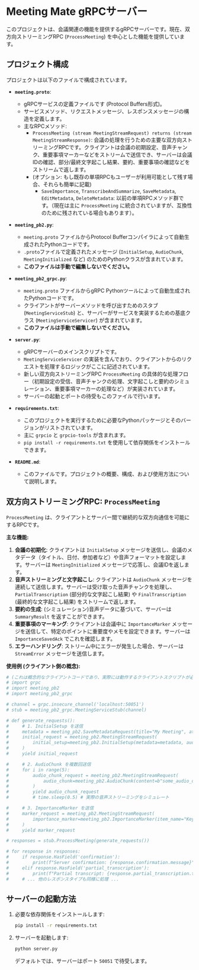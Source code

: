 # Meeting Mate gRPCサーバー

このプロジェクトは、会議関連の機能を提供するgRPCサーバーです。現在、双方向ストリーミングRPC (`ProcessMeeting`) を中心とした機能を提供しています。

## プロジェクト構成

プロジェクトは以下のファイルで構成されています。

*   **`meeting.proto`**:
    *   gRPCサービスの定義ファイルです (Protocol Buffers形式)。
    *   サービスメソッド、リクエストメッセージ、レスポンスメッセージの構造を定義します。
    *   主なRPCメソッド:
        *   `ProcessMeeting (stream MeetingStreamRequest) returns (stream MeetingStreamResponse)`: 会議の処理を行うための主要な双方向ストリーミングRPCです。クライアントは会議の初期設定、音声チャンク、重要事項マーカーなどをストリームで送信でき、サーバーは会議IDの確認、部分/最終文字起こし結果、要約、重要事項の確認などをストリームで返します。
        *   (オプション: もし既存の単項RPCもユーザーが利用可能として残す場合、それらも簡単に記載)
            *   `SaveImportance`, `TranscribeAndSummarize`, `SaveMetadata`, `EditMetadata`, `DeleteMetadata`: 以前の単項RPCメソッド群です。（現在は主に `ProcessMeeting` に統合されていますが、互換性のために残されている場合もあります）。

*   **`meeting_pb2.py`**:
    *   `meeting.proto` ファイルからProtocol Bufferコンパイラによって自動生成されたPythonコードです。
    *   `.proto`ファイルで定義されたメッセージ (`InitialSetup`, `AudioChunk`, `MeetingInitialized` など) のためのPythonクラスが含まれています。
    *   **このファイルは手動で編集しないでください。**

*   **`meeting_pb2_grpc.py`**:
    *   `meeting.proto` ファイルからgRPC Pythonツールによって自動生成されたPythonコードです。
    *   クライアントがサーバーメソッドを呼び出すためのスタブ (`MeetingServiceStub`) と、サーバーがサービスを実装するための基底クラス (`MeetingServiceServicer`) が含まれています。
    *   **このファイルは手動で編集しないでください。**

*   **`server.py`**:
    *   gRPCサーバーのメインスクリプトです。
    *   `MeetingServiceServicer` の実装を含んでおり、クライアントからのリクエストを処理するロジックがここに記述されています。
    *   新しい双方向ストリーミングRPC `ProcessMeeting` の具体的な処理フロー（初期設定の受信、音声チャンクの処理、文字起こしと要約のシミュレーション、重要事項マーカーの処理など）が実装されています。
    *   サーバーの起動とポートの待受もこのファイルで行います。

*   **`requirements.txt`**:
    *   このプロジェクトを実行するために必要なPythonパッケージとそのバージョンがリストされています。
    *   主に `grpcio` と `grpcio-tools` が含まれます。
    *   `pip install -r requirements.txt` を使用して依存関係をインストールできます。

*   **`README.md`**:
    *   このファイルです。プロジェクトの概要、構成、および使用方法について説明します。

## 双方向ストリーミングRPC: `ProcessMeeting`

`ProcessMeeting` は、クライアントとサーバー間で継続的な双方向通信を可能にするRPCです。

**主な機能:**

1.  **会議の初期化**: クライアントは `InitialSetup` メッセージを送信し、会議のメタデータ（タイトル、日付、参加者など）や音声フォーマットを設定します。サーバーは `MeetingInitialized` メッセージで応答し、会議IDを返します。
2.  **音声ストリーミングと文字起こし**: クライアントは `AudioChunk` メッセージを連続して送信します。サーバーは受け取った音声チャンクを処理し、`PartialTranscription` (部分的な文字起こし結果) や `FinalTranscription` (最終的な文字起こし結果) をストリームで返します。
3.  **要約の生成**: (シミュレーション)音声データに基づいて、サーバーは `SummaryResult` を返すことができます。
4.  **重要事項のマーキング**: クライアントは会議中に `ImportanceMarker` メッセージを送信して、特定のポイントに重要度やメモを設定できます。サーバーは `ImportanceSavedAck` でこれを確認します。
5.  **エラーハンドリング**: ストリーム中にエラーが発生した場合、サーバーは `StreamError` メッセージを送信します。

**使用例 (クライアント側の概念):**

```python
# (これは概念的なクライアントコードであり、実際には動作するクライアントスクリプトが必要です)
# import grpc
# import meeting_pb2
# import meeting_pb2_grpc

# channel = grpc.insecure_channel('localhost:50051')
# stub = meeting_pb2_grpc.MeetingServiceStub(channel)

# def generate_requests():
#     # 1. InitialSetup を送信
#     metadata = meeting_pb2.SaveMetadataRequest(title="My Meeting", attendees=["UserA"])
#     initial_request = meeting_pb2.MeetingStreamRequest(
#         initial_setup=meeting_pb2.InitialSetup(metadata=metadata, audio_format="wav")
#     )
#     yield initial_request

#     # 2. AudioChunk を複数回送信
#     for i in range(5):
#         audio_chunk_request = meeting_pb2.MeetingStreamRequest(
#             audio_chunk=meeting_pb2.AudioChunk(content=b"some_audio_data_chunk_{i}", sequence_number=i)
#         )
#         yield audio_chunk_request
#         # time.sleep(0.5) # 実際の音声ストリーミングをシミュレート

#     # 3. ImportanceMarker を送信
#     marker_request = meeting_pb2.MeetingStreamRequest(
#         importance_marker=meeting_pb2.ImportanceMarker(item_name="Key Decision", importance_score=5, details="Agreed on X.")
#     )
#     yield marker_request

# responses = stub.ProcessMeeting(generate_requests())

# for response in responses:
#     if response.HasField('confirmation'):
#         print(f"Server confirmation: {response.confirmation.message}")
#     elif response.HasField('partial_transcription'):
#         print(f"Partial transcript: {response.partial_transcription.transcript_segment}")
#     # ... 他のレスポンスタイプも同様に処理 ...
```

## サーバーの起動方法

1.  必要な依存関係をインストールします:
    ```bash
    pip install -r requirements.txt
    ```
2.  サーバーを起動します:
    ```bash
    python server.py
    ```
    デフォルトでは、サーバーはポート `50051` で待受します。
